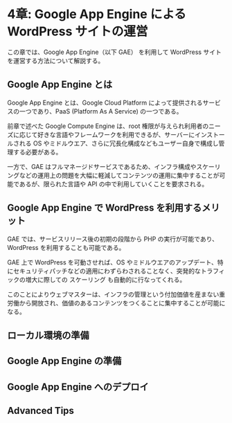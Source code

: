 # 4章: Google App Engine による WordPress サイトの運営

この章では、Google App Engine（以下 GAE） を利用して WordPress サイトを運営する方法について解説する。

## Google App Engine とは

Google App Engine とは、Google Cloud Platform によって提供されるサービスの一つであり、PaaS (Platform As A Service) の一つである。

前章で述べた Google Compute Engine は、root 権限が与えられ利用者のニーズに応じて好きな言語やフレームワークを利用できるが、サーバーにインストールされる OS やミドルウエア、さらに冗長化構成などもユーザー自身で構成し管理する必要がある。

一方で、GAE はフルマネージドサービスであるため、インフラ構成やスケーリングなどの運用上の問題を大幅に軽減してコンテンツの運用に集中することが可能であるが、限られた言語や API の中で利用していくことを要求される。

## Google App Engine で WordPress を利用するメリット

GAE では、サービスリリース後の初期の段階から PHP の実行が可能であり、WordPress を利用することも可能である。

GAE 上で WordPress を可動させれば、OS やミドルウエアのアップデート、特にセキュリティパッチなどの適用にわずらわされることなく、突発的なトラフィックの増大に際しての スケーリング も自動的に行なってくれる。

このことによりウェブマスターは、インフラの管理という付加価値を産まない重労働から開放され、価値のあるコンテンツをつくることに集中することが可能になる。

## ローカル環境の準備

## Google App Engine の準備

## Google App Engine へのデプロイ

## Advanced Tips
